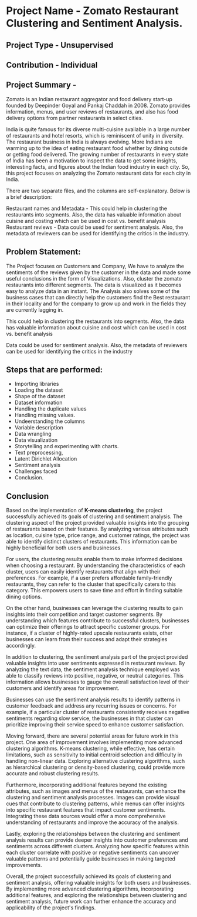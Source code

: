 # Project Name - Zomato Restaurant Clustering and Sentiment Analysis.
## Project Type - Unsupervised
## Contribution - Individual

## Project Summary -
Zomato is an Indian restaurant aggregator and food delivery start-up founded by Deepinder Goyal and Pankaj Chaddah in 2008. Zomato provides information, menus, and user reviews of restaurants, and also has food delivery options from partner restaurants in select cities.

India is quite famous for its diverse multi-cuisine available in a large number of restaurants and hotel resorts, which is reminiscent of unity in diversity. The restaurant business in India is always evolving. More Indians are warming up to the idea of eating restaurant food whether by dining outside or getting food delivered. The growing number of restaurants in every state of India has been a motivation to inspect the data to get some insights, interesting facts, and figures about the Indian food industry in each city. So, this project focuses on analyzing the Zomato restaurant data for each city in India.

There are two separate files, and the columns are self-explanatory. Below is a brief description:

Restaurant names and Metadata - This could help in clustering the restaurants into segments. Also, the data has valuable information about cuisine and costing which can be used in cost vs. benefit analysis Restaurant reviews - Data could be used for sentiment analysis. Also, the metadata of reviewers can be used for identifying the critics in the industry.

## Problem Statement:

The Project focuses on Customers and Company, We have to analyze the sentiments of the reviews given by the customer in the data and made some useful conclusions in the form of Visualizations. Also, cluster the zomato restaurants into different segments. The data is visualized as it becomes easy to analyze data in an instant. The Analysis also solves some of the business cases that can directly help the customers find the Best restaurant in their locality and for the company to grow up and work in the fields they are currently lagging in.

This could help in clustering the restaurants into segments. Also, the data has valuable information about cuisine and cost which can be used in cost vs. benefit analysis

Data could be used for sentiment analysis. Also, the metadata of reviewers can be used for identifying the critics in the industry

## Steps that are performed:

* Importing libraries
* Loading the dataset
* Shape of the dataset
* Dataset information
* Handling the duplicate values
* Handling missing values.
* Undeerstanding the columns
* Variable description
* Data wrangling
* Data visualization
* Storytelling and experimenting with charts.
* Text preprocessing,
* Latent Dirichlet Allocation
* Sentiment analysis
* Challenges faced
* Conclusion.

## Conclusion
Based on the implementation of **K-means clustering**, the project successfully achieved its goals of clustering and sentiment analysis. The clustering aspect of the project provided valuable insights into the grouping of restaurants based on their features. By analyzing various attributes such as location, cuisine type, price range, and customer ratings, the project was able to identify distinct clusters of restaurants. This information can be highly beneficial for both users and businesses.

For users, the clustering results enable them to make informed decisions when choosing a restaurant. By understanding the characteristics of each cluster, users can easily identify restaurants that align with their preferences. For example, if a user prefers affordable family-friendly restaurants, they can refer to the cluster that specifically caters to this category. This empowers users to save time and effort in finding suitable dining options.

On the other hand, businesses can leverage the clustering results to gain insights into their competition and target customer segments. By understanding which features contribute to successful clusters, businesses can optimize their offerings to attract specific customer groups. For instance, if a cluster of highly-rated upscale restaurants exists, other businesses can learn from their success and adapt their strategies accordingly.

In addition to clustering, the sentiment analysis part of the project provided valuable insights into user sentiments expressed in restaurant reviews. By analyzing the text data, the sentiment analysis technique employed was able to classify reviews into positive, negative, or neutral categories. This information allows businesses to gauge the overall satisfaction level of their customers and identify areas for improvement.

Businesses can use the sentiment analysis results to identify patterns in customer feedback and address any recurring issues or concerns. For example, if a particular cluster of restaurants consistently receives negative sentiments regarding slow service, the businesses in that cluster can prioritize improving their service speed to enhance customer satisfaction.

Moving forward, there are several potential areas for future work in this project. One area of improvement involves implementing more advanced clustering algorithms. K-means clustering, while effective, has certain limitations, such as sensitivity to initial centroid selection and difficulty in handling non-linear data. Exploring alternative clustering algorithms, such as hierarchical clustering or density-based clustering, could provide more accurate and robust clustering results.

Furthermore, incorporating additional features beyond the existing attributes, such as images and menus of the restaurants, can enhance the clustering and sentiment analysis processes. Images can provide visual cues that contribute to clustering patterns, while menus can offer insights into specific restaurant features that impact customer sentiments. Integrating these data sources would offer a more comprehensive understanding of restaurants and improve the accuracy of the analysis.

Lastly, exploring the relationships between the clustering and sentiment analysis results can provide deeper insights into customer preferences and sentiments across different clusters. Analyzing how specific features within each cluster correlate with positive or negative sentiments can uncover valuable patterns and potentially guide businesses in making targeted improvements.

Overall, the project successfully achieved its goals of clustering and sentiment analysis, offering valuable insights for both users and businesses. By implementing more advanced clustering algorithms, incorporating additional features, and exploring the relationships between clustering and sentiment analysis, future work can further enhance the accuracy and applicability of the project's findings.
